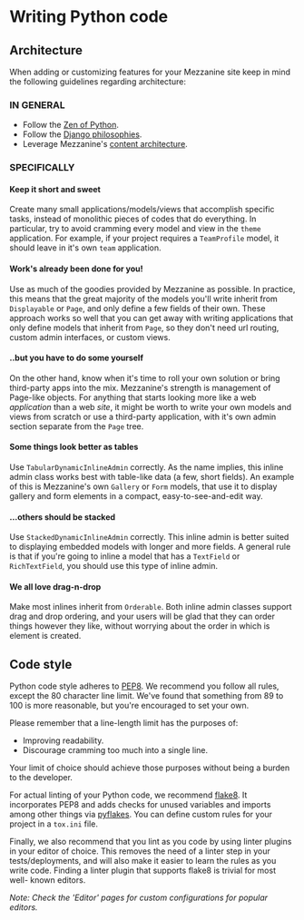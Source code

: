 # Writing Python code

## Architecture

When adding or customizing features for your Mezzanine site keep in mind the
following guidelines regarding architecture:

### IN GENERAL

- Follow the [Zen of Python].
- Follow the [Django philosophies].
- Leverage Mezzanine's [content architecture].

### SPECIFICALLY

#### Keep it short and sweet
Create many small applications/models/views that accomplish specific tasks,
instead of monolithic pieces of codes that do everything. In particular, try to
avoid cramming every model and view in the `theme` application. For example, if
your project requires a `TeamProfile` model, it should leave in it's own `team`
application.

#### Work's already been done for you!
Use as much of the goodies provided by Mezzanine as possible. In practice, this
means that the great majority of the models you'll write inherit from
`Displayable` or `Page`, and only define a few fields of their own. These
approach works so well that you can get away with writing applications that
only define models that inherit from `Page`, so they don't need url routing,
custom admin interfaces, or custom views.

#### ..but you have to do some yourself
On the other hand, know when it's time to roll your own solution or bring
third-party apps into the mix. Mezzanine's strength is management of Page-like
objects. For anything that starts looking more like a web *application* than a
web *site*, it might be worth to write your own models and views from scratch
or use a third-party application, with it's own admin section separate from the
`Page` tree.

#### Some things look better as tables
Use `TabularDynamicInlineAdmin` correctly. As the name implies, this inline
admin class works best with table-like data (a few, short fields). An example
of this is Mezzanine's own `Gallery` or `Form` models, that use it to display
gallery and form elements in a compact, easy-to-see-and-edit way.

#### ...others should be stacked
Use `StackedDynamicInlineAdmin` correctly. This inline admin is better suited
to displaying embedded models with longer and more fields. A general rule is
that if you're going to inline a model that has a `TextField` or
`RichTextField`, you should use this type of inline admin.

#### We all love drag-n-drop
Make most inlines inherit from `Orderable`. Both inline admin classes support
drag and drop ordering, and your users will be glad that they can order things
however they like, without worrying about the order in which is element is
created.

## Code style

Python code style adheres to [PEP8]. We recommend you follow all rules, except
the 80 character line limit. We've found that something from 89 to 100 is more
reasonable, but you're encouraged to set your own.

Please remember that a line-length limit has the purposes of:

- Improving readability.
- Discourage cramming too much into a single line.

Your limit of choice should achieve those purposes without being a burden to
the developer.

For actual linting of your Python code, we recommend [flake8]. It incorporates
PEP8 and adds checks for unused variables and imports among other things via
[pyflakes]. You can define custom rules for your project in a `tox.ini` file.

Finally, we also recommend that you lint as you code by using linter plugins in
your editor of choice. This removes the need of a linter step in your
tests/deployments, and will also make it easier to learn the rules as you write
code. Finding a linter plugin that supports flake8 is trivial for most well-
known editors.

*Note: Check the 'Editor' pages for custom configurations for popular editors.*

[Zen of Python]: https://www.python.org/dev/peps/pep-0020/
[Django philosophies]: https://docs.djangoproject.com/en/1.8/misc/design-philosophies/
[content architecture]: http://mezzanine.jupo.org/docs/content-architecture.html
[PEP8]: https://www.python.org/dev/peps/pep-0008/
[flake8]: http://flake8.readthedocs.org/en/latest/
[pyflakes]: https://pypi.python.org/pypi/pyflakes
